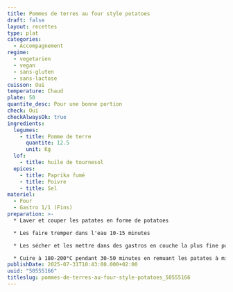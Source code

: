 ```yaml
---
title: Pommes de terres au four style potatoes
draft: false
layout: recettes
type: plat
categories:
  - Accompagnement
regime:
  - vegetarien
  - vegan
  - sans-gluten
  - sans-lactose
cuisson: Oui
temperature: Chaud
plate: 50
quantite_desc: Pour une bonne portion
check: Oui
checkAlwaysOk: true
ingredients:
  legumes:
    - title: Pomme de terre
      quantite: 12.5
      unit: Kg
  lof:
    - title: huile de tournesol
  epices:
    - title: Paprika fumé
    - title: Poivre
    - title: Sel
materiel:
  - Four
  - Gastro 1/1 (Fins)
preparation: >-
  * Laver et couper les patates en forme de potatoes

  * Les faire tremper dans l'eau 10-15 minutes

  * Les sécher et les mettre dans des gastros en couche la plus fine possible, brasser avec l'huile et l'assaisonnement

  * Cuire à 180-200°C pendant 30-50 minutes en remuant les patates à mi cuisson
publishDate: 2025-07-31T10:43:00.000+02:00
uuid: "50555166"
titleslug: pommes-de-terres-au-four-style-potatoes_50555166
---
```

